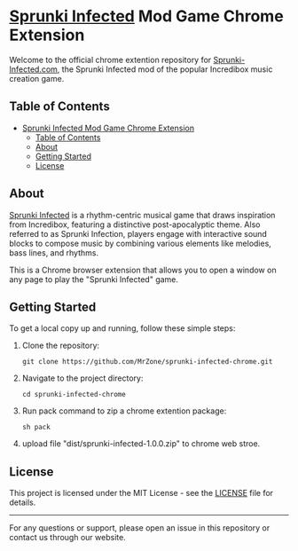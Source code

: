 # [Sprunki Infected](https://sprunki-infected.com/) Mod Game Chrome Extension

Welcome to the official chrome extention repository for [Sprunki-Infected.com](https://sprunki-infected.com/), the Sprunki Infected mod of the popular Incredibox music creation game.

## Table of Contents

- [Sprunki Infected Mod Game Chrome Extension](#sprunki-infected-mod-game-chrome-extension)
  - [Table of Contents](#table-of-contents)
  - [About](#about)
  - [Getting Started](#getting-started)
  - [License](#license)

## About
[Sprunki Infected](https://sprunki-infected.com/) is a rhythm-centric musical game that draws inspiration from Incredibox, featuring a distinctive post-apocalyptic theme. Also referred to as Sprunki Infection, players engage with interactive sound blocks to compose music by combining various elements like melodies, bass lines, and rhythms.

This is a Chrome browser extension that allows you to open a window on any page to play the "Sprunki Infected" game.

## Getting Started

To get a local copy up and running, follow these simple steps:

1. Clone the repository:
   ```
   git clone https://github.com/MrZone/sprunki-infected-chrome.git
   ```
2. Navigate to the project directory:
   ```
   cd sprunki-infected-chrome
   ```
3. Run pack command to zip a chrome extention package:
    ```
    sh pack
    ```
5. upload file "dist/sprunki-infected-1.0.0.zip" to chrome web stroe.

## License

This project is licensed under the MIT License - see the [LICENSE](LICENSE) file for details.

---

For any questions or support, please open an issue in this repository or contact us through our website.